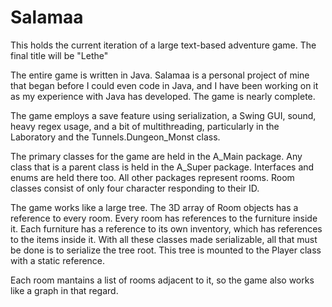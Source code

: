 # Salamaa
This holds the current iteration of a large text-based adventure game.
The final title will be "Lethe"

The entire game is written in Java. Salamaa is a personal project of mine
that began before I could even code in Java, and I have been working on
it as my experience with Java has developed. The game is nearly complete. 

The game employs a save feature using serialization, a Swing GUI, sound,
heavy regex usage, and a bit of multithreading, particularly in the Laboratory
and the Tunnels.Dungeon_Monst class.

The primary classes for the game are held in the A_Main package. Any class that
is a parent class is held in the A_Super package. Interfaces and enums are held
there too. All other packages represent rooms. Room classes consist of only four
character responding to their ID.

The game works like a large tree. The 3D array of Room objects has a reference
to every room. Every room has references to the furniture inside it. Each furniture
has a reference to its own inventory, which has references to the items inside it.
With all these classes made serializable, all that must be done is to serialize
the tree root. This tree is mounted to the Player class with a static reference.

Each room mantains a list of rooms adjacent to it, so the game also works like a 
graph in that regard.
